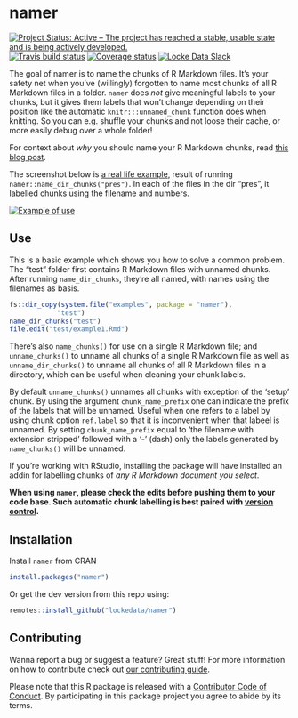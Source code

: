 
<!-- README.md is generated from README.Rmd. Please edit that file -->

# namer

<!-- badges: start -->

[![Project Status: Active – The project has reached a stable, usable
state and is being actively
developed.](https://www.repostatus.org/badges/latest/active.svg)](https://www.repostatus.org/#active)
[![Travis build
status](https://travis-ci.org/lockedata/namer.svg?branch=master)](https://travis-ci.org/lockedata/namer)
[![Coverage
status](https://coveralls.io/repos/github/lockedata/namer/badge.svg)](https://coveralls.io/r/lockedata/namer?branch=master)
[![Locke Data
Slack](https://img.shields.io/badge/Slack-discuss-blue.svg?logo=slack&longCache=true&style=flat)](https://join.slack.com/t/lockedata/shared_invite/enQtMjkwNjY3ODkwMzg2LTI1OGU1NTM3ZGIyZGFiNTdlODI3MzU2N2ZlNDczMjM4M2U2OWVmNDMzZTQ1ZGNlZDQ3MGM2MGVjMjI2MWIyMjI)
<!-- badges: end -->

The goal of namer is to name the chunks of R Markdown files. It’s your
safety net when you’ve (willingly) forgotten to name most chunks of all
R Markdown files in a folder. `namer` does *not* give meaningful labels
to your chunks, but it gives them labels that won’t change depending on
their position like the automatic `knitr:::unnamed_chunk` function does
when knitting. So you can e.g. shuffle your chunks and not loose their
cache, or more easily debug over a whole folder\!

For context about *why* you should name your R Markdown chunks, read
[this blog post](https://masalmon.eu/2017/08/08/chunkpets/).

The screenshot below is [a real life
example](https://github.com/lockedata/pres-datascience/pull/1), result
of running `namer::name_dir_chunks("pres")`. In each of the files in the
dir “pres”, it labelled chunks using the filename and numbers.

[![Example of
use](man/figures/screenshot.png)](https://github.com/lockedata/pres-datascience/pull/1/files)

## Use

This is a basic example which shows you how to solve a common problem.
The “test” folder first contains R Markdown files with unnamed chunks.
After running `name_dir_chunks`, they’re all named, with names using the
filenames as basis.

``` r
fs::dir_copy(system.file("examples", package = "namer"),
            "test")
name_dir_chunks("test")
file.edit("test/example1.Rmd")
```

There’s also `name_chunks()` for use on a single R Markdown file; and
`unname_chunks()` to unname all chunks of a single R Markdown file as
well as `unname_dir_chunks()` to unname all chunks of all R Markdown
files in a directory, which can be useful when cleaning your chunk
labels.

By default `unname_chunks()` unnames all chunks with exception of the
‘setup’ chunk. By using the argument `chunk_name_prefix` one can
indicate the prefix of the labels that will be unnamed. Useful when one
refers to a label by using chunk option `ref.label` so that it is
inconvenient when that labeel is unnamed. By setting `chunk_name_prefix`
equal to ‘the filename with extension stripped’ followed with a ‘-’
(dash) only the labels generated by `name_chunks()` will be unnamed.

If you’re working with RStudio, installing the package will have
installed an addin for labelling chunks of *any R Markdown document you
select*.

**When using `namer`, please check the edits before pushing them to your
code base. Such automatic chunk labelling is best paired with [version
control](http://happygitwithr.com/).**

## Installation

Install `namer` from CRAN

``` r
install.packages("namer")
```

Or get the dev version from this repo using:

``` r
remotes::install_github("lockedata/namer")
```

## Contributing

Wanna report a bug or suggest a feature? Great stuff\! For more
information on how to contribute check out [our contributing
guide](.github/CONTRIBUTING.md).

Please note that this R package is released with a [Contributor Code of
Conduct](CODE_OF_CONDUCT.md). By participating in this package project
you agree to abide by its terms.
